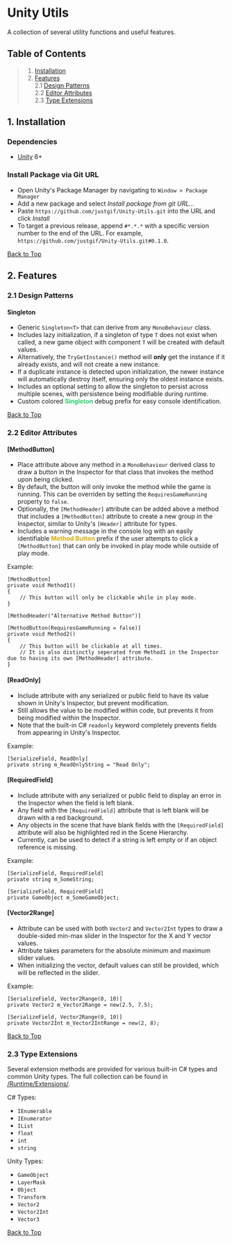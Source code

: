 # Unity Utils

A collection of several utility functions and useful features.

## Table of Contents

> 1. [Installation](#1-installation)
> 2. [Features](#2-features)<br>
> 2.1 [Design Patterns](#21-design-patterns)<br>
> 2.2 [Editor Attributes](#22-editor-attributes)<br>
> 2.3 [Type Extensions](#23-type-extensions)<br>

## 1. Installation

### Dependencies

- [Unity](https://unity.com/releases/editor/archive) 6+

### Install Package via Git URL

- Open Unity's Package Manager by navigating to `Window > Package Manager`
- Add a new package and select *Install package from git URL...*
- Paste `https://github.com/justgif/Unity-Utils.git` into the URL and click *Install*
- To target a previous release, append `#*.*.*` with a specific version number to the end of the URL. For example, `https://github.com/justgif/Unity-Utils.git#0.1.0`.

[Back to Top](#table-of-contents)

## 2. Features

### 2.1 Design Patterns

#### Singleton

- Generic `Singleton<T>` that can derive from any `MonoBehaviour` class.
- Includes lazy initialization, if a singleton of type `T` does not exist when called, a new game object with component `T` will be created with default values.
- Alternatively, the `TryGetInstance()` method will **only** get the instance if it already exists, and will not create a new instance.
- If a duplicate instance is detected upon initialization, the newer instance will automatically destroy itself, ensuring only the oldest instance exists.
- Includes an optional setting to allow the singleton to persist across multiple scenes, with persistence being modifiable during runtime.
- Custom colored <span style="color:#2ecc71">**Singleton**</span> debug prefix for easy console identification.

[Back to Top](#table-of-contents)

### 2.2 Editor Attributes

#### [MethodButton]

- Place attribute above any method in a `MonoBehaviour` derived class to draw a button in the Inspector for that class that invokes the method upon being clicked.
- By default, the button will only invoke the method while the game is running. This can be overriden by setting the `RequiresGameRunning` property to `false`.
- Optionally, the `[MethodHeader]` attribute can be added above a method that includes a `[MethodButton]` attribute to create a new group in the Inspector, similar to Unity's `[Header]` attribute for types.
- Includes a warning message in the console log with an easily identifiable <span style="color:#d4ac0d">**Method Button**</span> prefix if the user attempts to click a `[MethodButton]` that can only be invoked in play mode while outside of play mode.

Example:

```
[MethodButton]
private void Method1()
{
    // This button will only be clickable while in play mode.
}

[MethodHeader("Alternative Method Button")]

[MethodButton(RequiresGameRunning = false)]
private void Method2()
{
    // This button will be clickable at all times.
    // It is also distinctly seperated from Method1 in the Inspector due to having its own [MethodHeader] attribute.
}
```

#### [ReadOnly]

- Include attribute with any serialized or public field to have its value shown in Unity's Inspector, but prevent modification.
- Still allows the value to be modified within code, but prevents it from being modified within the Inspector.
- Note that the built-in C# `readonly` keyword completely prevents fields from appearing in Unity's Inspector.

Example:

```
[SerializeField, ReadOnly]
private string m_ReadOnlyString = "Read Only";
```

#### [RequiredField]

- Include attribute with any serialized or public field to display an error in the Inspector when the field is left blank.
- Any field with the `[RequiredField]` attribute that is left blank will be drawn with a red background.
- Any objects in the scene that have blank fields with the `[RequiredField]` attribute will also be highlighted red in the Scene Hierarchy.
- Currently, can be used to detect if a string is left empty or if an object reference is missing.

Example:

```
[SerializeField, RequiredField]
private string m_SomeString;

[SerializeField, RequiredField]
private GameObject m_SomeGameObject;
```
#### [Vector2Range]

- Attribute can be used with both `Vector2` and `Vector2Int` types to draw a double-sided min-max slider in the Inspector for the X and Y vector values.
- Attribute takes parameters for the absolute minimum and maximum slider values.
- When initializing the vector, default values can still be provided, which will be reflected in the slider.

Example:

```
[SerializeField, Vector2Range(0, 10)]
private Vector2 m_Vector2Range = new(2.5, 7.5);

[SerializeField, Vector2Range(0, 10)]
private Vector2Int m_Vector2IntRange = new(2, 8);
```

[Back to Top](#table-of-contents)

### 2.3 Type Extensions

Several extension methods are provided for various built-in C# types and common Unity types. The full collection can be found in [/Runtime/Extensions/](https://github.com/justgif/Unity-Utils/tree/main/Runtime/Extensions).

C# Types:

- `IEnumerable`
- `IEnumerator`
- `IList`
- `float`
- `int`
- `string`

Unity Types:

- `GameObject`
- `LayerMask`
- `Object`
- `Transform`
- `Vector2`
- `Vector2Int`
- `Vector3`

[Back to Top](#table-of-contents)

